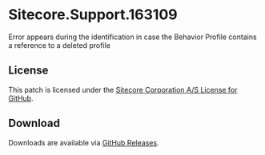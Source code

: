 # Sitecore.Support.163109
Error appears during the identification in case the Behavior Profile contains a reference to a deleted profile

## License  
This patch is licensed under the [Sitecore Corporation A/S License for GitHub](https://github.com/sitecoresupport/Sitecore.Support.163109/blob/master/LICENSE).  

## Download  
Downloads are available via [GitHub Releases](https://github.com/sitecoresupport/Sitecore.Support.163109/releases).  
